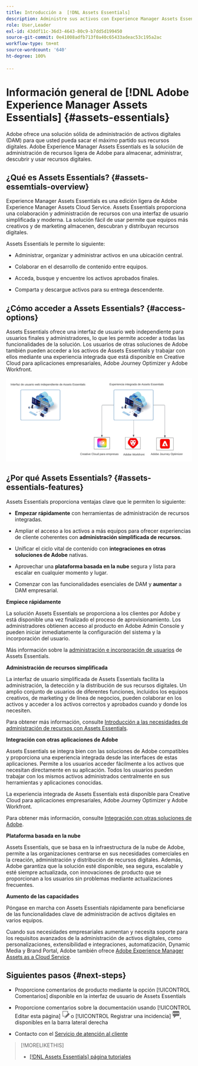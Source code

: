 ```yaml
---
title: Introducción a  [!DNL Assets Essentials]
description: Administre sus activos con Experience Manager Assets Essentials, una herramienta de administración de activos digitales ligera que funciona dentro de las aplicaciones de Experience Cloud.
role: User,Leader
exl-id: 43ddf11c-36d3-4643-80c9-b7dd5d199450
source-git-commit: 0e41008adfb713f0a40c65433adeac53c195a2ac
workflow-type: tm+mt
source-wordcount: '640'
ht-degree: 100%

---
```


# Información general de [!DNL Adobe Experience Manager Assets Essentials] {#assets-essentials}

<!-- TBD: Update this banner to remove Beta label. 
![Banner image for beta docs](assets/do-not-localize/banner-image-beta-docs.png)

-->

Adobe ofrece una solución sólida de administración de activos digitales (DAM) para que usted pueda sacar el máximo partido sus recursos digitales. Adobe Experience Manager Assets Essentials es la solución de administración de recursos ligera de Adobe para almacenar, administrar, descubrir y usar recursos digitales.

## ¿Qué es Assets Essentials? {#assets-essemtials-overview}

Experience Manager Assets Essentials es una edición ligera de Adobe Experience Manager Assets Cloud Service. Assets Essentials proporciona una colaboración y administración de recursos con una interfaz de usuario simplificada y moderna. La solución fácil de usar permite que equipos más creativos y de marketing almacenen, descubran y distribuyan recursos digitales.

Assets Essentials le permite lo siguiente:

* Administrar, organizar y administrar activos en una ubicación central.

* Colaborar en el desarrollo de contenido entre equipos.

* Acceda, busque y encuentre los activos aprobados finales.

* Comparta y descargue activos para su entrega descendente.

## ¿Cómo acceder a Assets Essentials? {#access-options}

Assets Essentials ofrece una interfaz de usuario web independiente para usuarios finales y administradores, lo que les permite acceder a todas las funcionalidades de la solución. Los usuarios de otras soluciones de Adobe también pueden acceder a los activos de Assets Essentials y trabajar con ellos mediante una experiencia integrada que está disponible en Creative Cloud para aplicaciones empresariales, Adobe Journey Optimizer y Adobe Workfront.

![Integraciones con otras soluciones](assets/assets-essentials-integration.svg)

## ¿Por qué Assets Essentials? {#assets-essentials-features}

Assets Essentials proporciona ventajas clave que le permiten lo siguiente:

* **Empezar rápidamente** con herramientas de administración de recursos integradas.

* Ampliar el acceso a los activos a más equipos para ofrecer experiencias de cliente coherentes con **administración simplificada de recursos**.

* Unificar el ciclo vital de contenido con **integraciones en otras soluciones de Adobe** nativas.

* Aprovechar una **plataforma basada en la nube** segura y lista para escalar en cualquier momento y lugar.

* Comenzar con las funcionalidades esenciales de DAM y **aumentar** a DAM empresarial.

**Empiece rápidamente**

La solución Assets Essentials se proporciona a los clientes por Adobe y está disponible una vez finalizado el proceso de aprovisionamiento. Los administradores obtienen acceso al producto en Adobe Admin Console y pueden iniciar inmediatamente la configuración del sistema y la incorporación del usuario.

Más información sobre la [administración e incorporación de usuarios](deploy-administer.md) de Assets Essentials.

**Administración de recursos simplificada**

La interfaz de usuario simplificada de Assets Essentials facilita la administración, la detección y la distribución de sus recursos digitales. Un amplio conjunto de usuarios de diferentes funciones, incluidos los equipos creativos, de marketing y de línea de negocios, pueden colaborar en los activos y acceder a los activos correctos y aprobados cuando y donde los necesiten.

Para obtener más información, consulte [Introducción a las necesidades de administración de recursos con Assets Essentials](get-started.md).

**Integración con otras aplicaciones de Adobe**

Assets Essentials se integra bien con las soluciones de Adobe compatibles y proporciona una experiencia integrada desde las interfaces de estas aplicaciones. Permite a los usuarios acceder fácilmente a los activos que necesitan directamente en su aplicación. Todos los usuarios pueden trabajar con los mismos activos administrados centralmente en sus herramientas y aplicaciones conocidas.

La experiencia integrada de Assets Essentials está disponible para Creative Cloud para aplicaciones empresariales, Adobe Journey Optimizer y Adobe Workfront.

Para obtener más información, consulte [Integración con otras soluciones de Adobe](integration.md).

**Plataforma basada en la nube**

Assets Essentials, que se basa en la infraestructura de la nube de Adobe, permite a las organizaciones centrarse en sus necesidades comerciales en la creación, administración y distribución de recursos digitales. Además, Adobe garantiza que la solución esté disponible, sea segura, escalable y esté siempre actualizada, con innovaciones de producto que se proporcionan a los usuarios sin problemas mediante actualizaciones frecuentes.

**Aumento de las capacidades**

Póngase en marcha con Assets Essentials rápidamente para beneficiarse de las funcionalidades clave de administración de activos digitales en varios equipos.

Cuando sus necesidades empresariales aumentan y necesita soporte para los requisitos avanzados de la administración de activos digitales, como personalizaciones, extensibilidad e integraciones, automatización, Dynamic Media y Brand Portal, Adobe también ofrece [Adobe Experience Manager Assets as a Cloud Service](https://experienceleague.adobe.com/docs/experience-manager-cloud-service/content/assets/home.html?lang=es).


## Siguientes pasos {#next-steps}

* Proporcione comentarios de producto mediante la opción [!UICONTROL Comentarios] disponible en la interfaz de usuario de Assets Essentials

* Proporcione comentarios sobre la documentación usando [!UICONTROL Editar esta página] ![editar la página](assets/do-not-localize/edit-page.png) o [!UICONTROL Registrar una incidencia] ![crear una incidencia de GitHub](assets/do-not-localize/github-issue.png), disponibles en la barra lateral derecha

* Contacto con el [Servicio de atención al cliente](https://experienceleague.adobe.com/?support-solution=General&amp;lang=es#support)


>[!MORELIKETHIS]
>
>* [[!DNL Assets Essentials] página tutoriales](https://experienceleague.adobe.com/docs/experience-manager-learn/assets-essentials/overview.html?lang=es)

